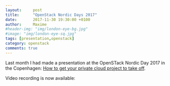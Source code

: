 ```yaml
---
layout:     post
title:      "OpenStack Nordic Days 2017"
date:       2017-11-30 19:30:00 +0100
author:     Maxime
#header-img: "img/london-eye-bg.jpg"
#image: "img/london-eye-sq.jpg"
tags: [presentation,openstack]
category: openstack
comments: true
---
```


Last month I had made a presentation at the OpenSTack Nordic Day 2017 in the Copenhagen: [How to get your private cloud project to take off](/presentations/osnd2017).

Video recording is now available:

